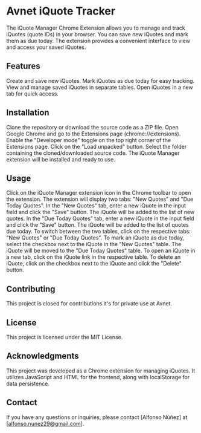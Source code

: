 # Avnet iQuote Tracker
The iQuote Manager Chrome Extension allows you to manage and track iQuotes (quote IDs) in your browser. You can save new iQuotes and mark them as due today. The extension provides a convenient interface to view and access your saved iQuotes.

## Features
Create and save new iQuotes.
Mark iQuotes as due today for easy tracking.
View and manage saved iQuotes in separate tables.
Open iQuotes in a new tab for quick access.
## Installation
Clone the repository or download the source code as a ZIP file.
Open Google Chrome and go to the Extensions page (chrome://extensions).
Enable the "Developer mode" toggle on the top right corner of the Extensions page.
Click on the "Load unpacked" button.
Select the folder containing the cloned/downloaded source code.
The iQuote Manager extension will be installed and ready to use.
## Usage
Click on the iQuote Manager extension icon in the Chrome toolbar to open the extension.
The extension will display two tabs: "New Quotes" and "Due Today Quotes".
In the "New Quotes" tab, enter a new iQuote in the input field and click the "Save" button. The iQuote will be added to the list of new quotes.
In the "Due Today Quotes" tab, enter a new iQuote in the input field and click the "Save" button. The iQuote will be added to the list of quotes due today.
To switch between the two tables, click on the respective tabs: "New Quotes" or "Due Today Quotes".
To mark an iQuote as due today, select the checkbox next to the iQuote in the "New Quotes" table. The iQuote will be moved to the "Due Today Quotes" table.
To open an iQuote in a new tab, click on the iQuote link in the respective table.
To delete an iQuote, click on the checkbox next to the iQuote and click the "Delete" button.
## Contributing
This project is closed for contributions it's for private use at Avnet.

## License
This project is licensed under the MIT License.

## Acknowledgments
This project was developed as a Chrome extension for managing iQuotes. It utilizes JavaScript and HTML for the frontend, along with localStorage for data persistence.

## Contact
If you have any questions or inquiries, please contact [Alfonso Núñez] at [alfonso.nunez29@gmail.com].

